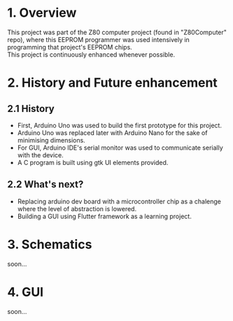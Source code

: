 # 1. Overview   
  
  This project was part of the Z80 computer project (found in "Z80Computer" repo), where this EEPROM programmer was used intensively in programming that project's EEPROM chips.   
  This project is continuously enhanced whenever possible.  
     
# 2. History and Future enhancement   
   
  ## 2.1 History
  * First, Arduino Uno was used to build the first prototype for this project.  
  * Arduino Uno was replaced later with Arduino Nano for the sake of minimising dimensions.  
  * For GUI, Arduino IDE's serial monitor was used to communicate serially with the device.
  * A C program is built using gtk UI elements provided.
  ## 2.2 What's next?
  * Replacing arduino dev board with a microcontroller chip as a chalenge where the level of abstraction is lowered.  
  * Building a GUI using Flutter framework as a learning project.
    
    
# 3. Schematics   
   
soon...
# 4. GUI   
   
soon...


